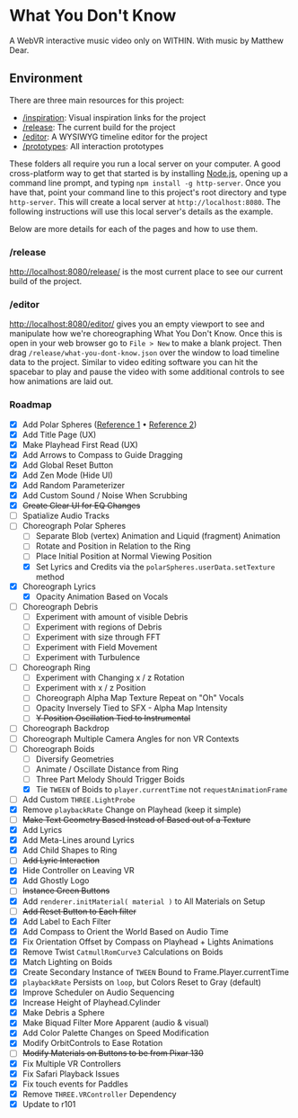 # What You Don't Know
A WebVR interactive music video only on WITHIN. With music by Matthew Dear.

## Environment

There are three main resources for this project:
+ [/inspiration](./inspiration): Visual inspiration links for the project
+ [/release](./release): The current build for the project
+ [/editor](./editor): A WYSIWYG timeline editor for the project
+ [/prototypes](./prototypes): All interaction prototypes

These folders all require you run a local server on your computer. A good cross-platform way to get that started is by installing [Node.js](https://nodejs.org/en/), opening up a command line prompt, and typing `npm install -g http-server`. Once you have that, point your command line to this project's root directory and type `http-server`. This will create a local server at `http://localhost:8080`. The following instructions will use this local server's details as the example.

Below are more details for each of the pages and how to use them.

### /release
[http://localhost:8080/release/](http://localhost:8080/release/) is the most current place to see our current build of the project.

### /editor
[http://localhost:8080/editor/](http://localhost:8080/editor/) gives you an empty viewport to see and manipulate how we're choreographing What You Don't Know. Once this is open in your web browser go to `File > New` to make a blank project. Then drag `/release/what-you-dont-know.json` over the window to load timeline data to the project. Similar to video editing software you can hit the spacebar to play and pause the video with some additional controls to see how animations are laid out.

### Roadmap

- [x] Add Polar Spheres ([Reference 1](https://www.are.na/block/2122848) • [Reference 2](https://www.are.na/block/2122776))
- [x] Add Title Page (UX)
- [x] Make Playhead First Read (UX)
- [x] Add Arrows to Compass to Guide Dragging
- [x] Add Global Reset Button
- [x] Add Zen Mode (Hide UI)
- [x] Add Random Parameterizer
- [x] Add Custom Sound / Noise When Scrubbing
- [x] ~~Create Clear UI for EQ Changes~~
- [ ] Spatialize Audio Tracks
- [ ] Choreograph Polar Spheres
  - [ ] Separate Blob (vertex) Animation and Liquid (fragment) Animation
  - [ ] Rotate and Position in Relation to the Ring
  - [ ] Place Initial Position at Normal Viewing Position
  - [x] Set Lyrics and Credits via the `polarSpheres.userData.setTexture` method
- [x] Choreograph Lyrics
  - [x] Opacity Animation Based on Vocals
- [ ] Choreograph Debris
  - [ ] Experiment with amount of visible Debris
  - [ ] Experiment with regions of Debris
  - [ ] Experiment with size through FFT
  - [ ] Experiment with Field Movement
  - [ ] Experiment with Turbulence
- [ ] Choreograph Ring
  - [ ] Experiment with Changing x / z Rotation
  - [ ] Experiment with x / z Position
  - [ ] Choreograph Alpha Map Texture Repeat on "Oh" Vocals
  - [ ] Opacity Inversely Tied to SFX - Alpha Map Intensity
  - [ ] ~~Y Position Oscillation Tied to Instrumental~~
- [ ] Choreograph Backdrop
- [ ] Choreograph Multiple Camera Angles for non VR Contexts
- [ ] Choreograph Boids
  - [ ] Diversify Geometries
  - [ ] Animate / Oscillate Distance from Ring
  - [ ] Three Part Melody Should Trigger Boids
  - [x] Tie `TWEEN` of Boids to `player.currentTime` not `requestAnimationFrame`
- [ ] Add Custom `THREE.LightProbe`
- [x] Remove `playbackRate` Change on Playhead (keep it simple)
- [ ] ~~Make Text Geometry Based Instead of Based out of a Texture~~
- [x] Add Lyrics
- [x] Add Meta-Lines around Lyrics
- [x] Add Child Shapes to Ring
- [ ] ~~Add Lyric Interaction~~
- [x] Hide Controller on Leaving VR
- [x] Add Ghostly Logo
- [ ] ~~Instance Green Buttons~~
- [x] Add `renderer.initMaterial( material )` to All Materials on Setup
- [ ] ~~Add Reset Button to Each filter~~
- [x] Add Label to Each Filter
- [x] Add Compass to Orient the World Based on Audio Time
- [x] Fix Orientation Offset by Compass on Playhead + Lights Animations
- [x] Remove Twist `CatmullRomCurve3` Calculations on Boids
- [x] Match Lighting on Boids
- [x] Create Secondary Instance of `TWEEN` Bound to Frame.Player.currentTime
- [x] `playbackRate` Persists on `loop`, but Colors Reset to Gray (default)
- [x] Improve Scheduler on Audio Sequencing
- [x] Increase Height of Playhead.Cylinder
- [x] Make Debris a Sphere
- [x] Make Biquad Filter More Apparent (audio & visual)
- [x] Add Color Palette Changes on Speed Modification
- [x] Modify OrbitControls to Ease Rotation
- [ ] ~~Modify Materials on Buttons to be from Pixar 130~~
- [x] Fix Multiple VR Controllers
- [x] Fix Safari Playback Issues
- [x] Fix touch events for Paddles
- [x] Remove `THREE.VRController` Dependency
- [x] Update to r101
